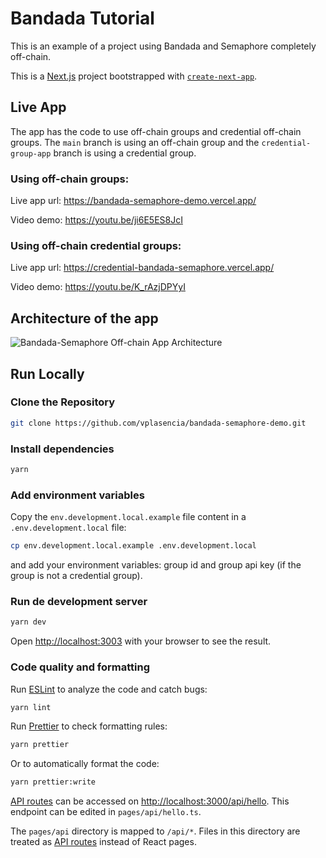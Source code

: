 # Bandada Tutorial

This is an example of a project using Bandada and Semaphore completely off-chain.

This is a [Next.js](https://nextjs.org/) project bootstrapped with [`create-next-app`](https://github.com/vercel/next.js/tree/canary/packages/create-next-app).

## Live App

The app has the code to use off-chain groups and credential off-chain groups. The `main` branch is using an off-chain group and the `credential-group-app` branch is using a credential group. 

### Using off-chain groups:

Live app url:
https://bandada-semaphore-demo.vercel.app/

Video demo: 
https://youtu.be/ji6E5ES8JcI

### Using off-chain credential groups:

Live app url:
https://credential-bandada-semaphore.vercel.app/

Video demo: 
https://youtu.be/K_rAzjDPYyI

## Architecture of the app

![Bandada-Semaphore Off-chain App Architecture](https://github.com/vplasencia/bandada-semaphore-demo/assets/52170174/b8d43564-01b3-4b7c-ae56-6efb1c5a8773)

## Run Locally

### Clone the Repository

```bash
git clone https://github.com/vplasencia/bandada-semaphore-demo.git
```

### Install dependencies

```bash
yarn
```

### Add environment variables

Copy the `env.development.local.example` file content in a `.env.development.local` file:

```bash
cp env.development.local.example .env.development.local
```

and add your environment variables: group id and group api key (if the group is not a credential group).

### Run de development server

```bash
yarn dev
```

Open [http://localhost:3003](http://localhost:3000) with your browser to see the result.

### Code quality and formatting

Run [ESLint](https://eslint.org/) to analyze the code and catch bugs:

```bash
yarn lint
```

Run [Prettier](https://prettier.io/) to check formatting rules:

```bash
yarn prettier
```

Or to automatically format the code:

```bash
yarn prettier:write
```

[API routes](https://nextjs.org/docs/api-routes/introduction) can be accessed on [http://localhost:3000/api/hello](http://localhost:3000/api/hello). This endpoint can be edited in `pages/api/hello.ts`.

The `pages/api` directory is mapped to `/api/*`. Files in this directory are treated as [API routes](https://nextjs.org/docs/api-routes/introduction) instead of React pages.
